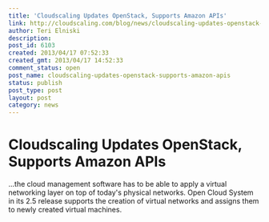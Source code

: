 ```yaml
---
title: 'Cloudscaling Updates OpenStack, Supports Amazon APIs'
link: http://cloudscaling.com/blog/news/cloudscaling-updates-openstack-supports-amazon-apis/
author: Teri Elniski
description: 
post_id: 6103
created: 2013/04/17 07:52:33
created_gmt: 2013/04/17 14:52:33
comment_status: open
post_name: cloudscaling-updates-openstack-supports-amazon-apis
status: publish
post_type: post
layout: post
category: news
---
```


# Cloudscaling Updates OpenStack, Supports Amazon APIs

...the cloud management software has to be able to apply a virtual networking layer on top of today's physical networks. Open Cloud System in its 2.5 release supports the creation of virtual networks and assigns them to newly created virtual machines.